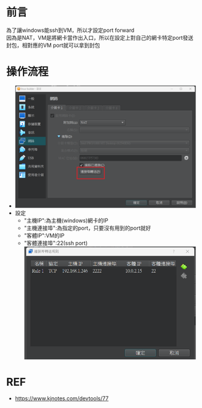 # 前言
為了讓windows能ssh到VM，所以才設定port forward <br/>
因為是NAT，VM是將網卡當作出入口，所以在設定上對自己的網卡特定port發送封包，相對應的VM port就可以拿到封包<br/>

# 操作流程
- ![img1](img/img1.png)
- 設定
    - "主機IP":為主機(windows)網卡的IP
    - "主機連接埠":為指定的port，只要沒有用到的port就好
    - "客體IP":VM的IP
    - "客體連接埠":22(ssh port)
    ![img2](img/img2.png)

# REF
- https://www.kjnotes.com/devtools/77